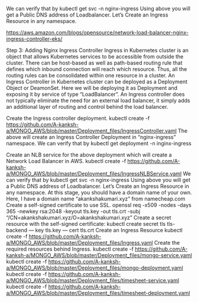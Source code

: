 We can verify that by
kubectl get svc -n nginx-ingress
Using above you will get a Public DNS address of Loadbalancer. Let’s Create an Ingress Resource in any namespace.



https://aws.amazon.com/blogs/opensource/network-load-balancer-nginx-ingress-controller-eks/



Step 3: Adding Nginx Ingress Controller
Ingress in Kubernetes cluster is an object that allows Kubernetes services to be accessible from outside the cluster. There can be host-based as well as path-based routing rule that defines which inbound connection will reach which resource. Thus, all the routing rules can be consolidated within one resource in a cluster.
An Ingress Controller in Kubernetes cluster can be deployed as a Deployment Object or DeamonSet. Here we will be deploying it as Deployment and exposing it by service of type “LoadBalancer”.
An Ingress controller does not typically eliminate the need for an external load balancer, it simply adds an additional layer of routing and control behind the load balancer.



Create the Ingress controller deployment.
kubectl create -f https://github.com/A-kanksh-a/MONGO_AWS/blob/master/Deployment_files/IngressController.yaml
The above will create an Ingress Controller Deployment in “nginx-ingress” namespace. We can verify that by
kubectl get deployment -n inginx-ingress



Create an NLB service for the above deployment which will create a Network Load Balancer in AWS.
kubectl create -f https://github.com/A-kanksh-a/MONGO_AWS/blob/master/Deployment_files/IngressNLBService.yaml
We can verify that by
kubectl get svc -n nginx-ingress
Using above you will get a Public DNS address of Loadbalancer. Let’s Create an Ingress Resource in any namespace.
At this stage, you should have a domain name of your own. Here, I have a domain name “akankshakumari.xyz” from namecheap.com
Create a self-signed certificate to use SSL.
openssl req -x509 -nodes -days 365 -newkey rsa:2048 -keyout
tls.key -out tls.crt -subj “/CN=akankshakumari.xyz/O=akankshakumari.xyz”
Create a secret resource with the self-signed certificate:
kubectl create secret tls tls-backend — key tls.key — cert tls.crt
Create an Ingress Resource
kubectl create -f https://github.com/A-kanksh-a/MONGO_AWS/blob/master/Deployment_files/Ingress.yaml
Create the required resources behind Ingress.
kubectl create -f https://github.com/A-kanksh-a/MONGO_AWS/blob/master/Deployment_files/mongo-service.yaml
kubectl create -f https://github.com/A-kanksh-a/MONGO_AWS/blob/master/Deployment_files/mongo-deployment.yaml
kubectl create -f https://github.com/A-kanksh-a/MONGO_AWS/blob/master/Deployment_files/timesheet-service.yaml
kubectl create -f https://github.com/A-kanksh-a/MONGO_AWS/blob/master/Deployment_files/timesheet-deployment.yaml
